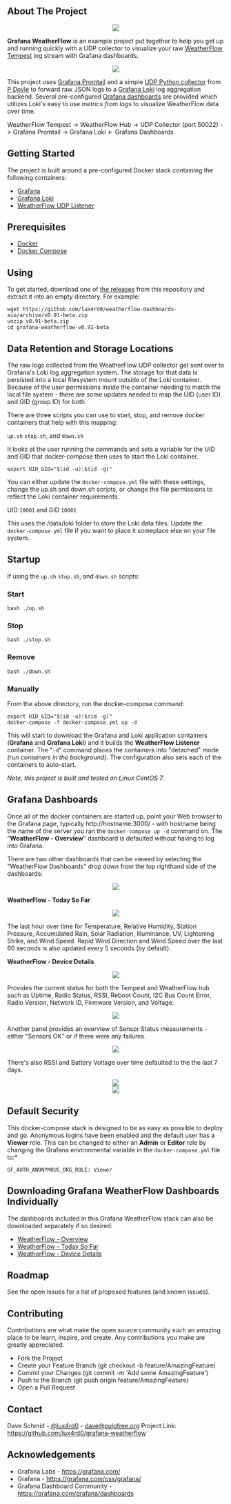 



## About The Project

<center><img src="./images/weatherflow-dashboards-aio-title.png"></center>

**Grafana WeatherFlow** is an example project put together to help you get up and running quickly with a UDP collector to visualize your raw [WeatherFlow Tempest](https://weatherflow.com/tempest-weather-system/) log stream with Grafana dashboards. 

<center><img src="./images/weatherflow-weatherflow-overview.jpg"></center>

This project uses [Grafana Promtail](https://grafana.com/docs/loki/latest/clients/promtail/) and a simple [UDP Python collector](https://github.com/p-doyle/Simple-WeatherFlow-Python-Listener) from [P Doyle](https://github.com/p-doyle/) to forward raw JSON logs to a [Grafana Loki](https://grafana.com/oss/loki/) log aggregation backend.  Several pre-configured [Grafana dashboards](https://grafana.com/oss/grafana/) are provided which utilizes Loki's easy to use *metrics from logs* to visualize WeatherFlow data over time.

WeatherFlow Tempest -> WeatherFlow Hub -> UDP Collector (port 50022) -> Grafana Promtail -> Grafana Loki <- Grafana Dashboards

## Getting Started

The project is built around a pre-configured Docker stack containing the following containers:

 - [Grafana](https://grafana.com/oss/grafana/)
 - [Grafana Loki](https://grafana.com/oss/loki/)
 - [WeatherFlow UDP Listener](https://github.com/p-doyle/Simple-WeatherFlow-Python-Listener)

## Prerequisites

- [Docker](https://docs.docker.com/install)
- [Docker Compose](https://docs.docker.com/compose/install)

## Using

To get started, download one of [the releases](https://github.com/lux4rd0/grafana-weatherflow/releases) from this repository and extract it into an empty directory. For example:

    wget https://github.com/lux4rd0/weatherflow-dashboards-aio/archive/v0.91-beta.zip
    unzip v0.91-beta.zip
    cd grafana-weatherflow-v0.91-beta

## Data Retention and Storage Locations

The raw logs collected from the WeatherFlow UDP collector get sent over to Grafana's Loki log aggregation system. The storage for that data is persisted into a local filesystem mount outside of the Loki container. Because of the user permissions inside the container needing to match the local file system - there are some updates needed to map the UID (user ID) and GID (group ID) for both.

There are three scripts you can use to start, stop, and remove docker containers that help with this mapping:

`up.sh` `stop.sh`,  and `down.sh`

It looks at the user running the commands and sets a variable for the UID and GID that docker-compose then uses to start the Loki container.

    export UID_GID="$(id -u):$(id -g)" 

You can either update the `docker-compose.yml` file with these settings, change the up.sh and down.sh scripts, or change the file permissions to reflect the Loki container requirements.

UID `10001` and GID `10001`

This uses the /data/loki folder to store the Loki data files. Update the `docker-compose.yml` file if you want to place it someplace else on your file system.

## Startup

If using the `up.sh` `stop.sh`,  and `down.sh` scripts:

### Start

    bash ./up.sh

### Stop

    bash ./stop.sh

### Remove

    bash ./down.sh

### Manually

From the above directory, run the docker-compose command:

    export UID_GID="$(id -u):$(id -g)" 
    docker-compose -f docker-compose.yml up -d

This will start to download the Grafana and Loki application containers (**Grafana** and **Grafana Loki**) and it builds the **WeatherFlow Listener** container. The "`-d`" command places the containers into "detached" mode *(run containers in the background)*. The configuration also sets each of the containers to auto-start.

*Note, this project is built and tested on Linux CentOS 7.* 

## Grafana Dashboards

Once all of the docker containers are started up, point your Web browser to the Grafana page, typically http://hostname:3000/ - with hostname being the name of the server you ran the `docker-compose up -d` command on. The "**WeatherFlow - Overview**" dashboard is defaulted without having to log into Grafana.

There are two other dashboards that can be viewed by selecting the "WeatherFlow Dashboards" drop down from the top righthand side of the dashboards:

<center><img src="./images/weatherflow-dashboards.jpg"></center>

**WeatherFlow - Today So Far**

<center><img src="./images/weatherflow-weatherflow-today_so_far.jpg"></center>

The last hour over time for Temperature, Relative Humidity, Station Pressure, Accumulated Rain, Solar Radiation, Illuminance, UV, Lightening Strike, and Wind Speed. Rapid Wind Direction and Wind Speed over the last 60 seconds is also updated every 5 seconds (by default). 

**WeatherFlow - Device Details**

<center><img src="./images/weatherflow-weatherflow-device_details.jpg"></center>

Provides the current status for both the Tempest and WeatherFlow hub such as Uptime, Radio Status, RSSI, Reboot Count, I2C Bus Count Error, Radio Version, Network ID, Firmware Version, and Voltage.

<center><img src="./images/weatherflow-weatherflow-device_details-device_status.jpg"></center>

Another panel provides an overview of Sensor Status measurements - either "Sensors OK" or if there were any failures.

<center><img src="./images/weatherflow-weatherflow-device_details-sensor_status.jpg"></center>

There's also RSSI and Battery Voltage over time defaulted to the the last 7 days.

<center><img src="./images/weatherflow-weatherflow-device_details-battery.jpg"></center>
<center><img src="./images/weatherflow-weatherflow-device_details-rssi.jpg"></center>


## Default Security

This docker-compose stack is designed to be as easy as possible to deploy and go. Anonymous logins have been enabled and the default user has a **Viewer** role. This can be changed to either an **Admin** or **Editor** role by changing the Grafana environmental variable in the `docker-compose.yml` file to:*

    GF_AUTH_ANONYMOUS_ORG_ROLE: Viewer

## Downloading Grafana WeatherFlow Dashboards Individually

The dashboards included in this Grafana WeatherFlow stack can also be downloaded separately if so desired:

- [WeatherFlow - Overview](https://grafana.com/grafana/dashboards/13938)
- [WeatherFlow - Today So Far](https://grafana.com/grafana/dashboards/13939)
- [WeatherFlow - Device Details](https://grafana.com/grafana/dashboards/13940)

## Roadmap

See the open issues for a list of proposed features (and known issues).

## Contributing

Contributions are what make the open source community such an amazing place to be learn, inspire, and create. Any contributions you make are greatly appreciated.

- Fork the Project
- Create your Feature Branch (git checkout -b feature/AmazingFeature)
- Commit your Changes (git commit -m 'Add some AmazingFeature')
- Push to the Branch (git push origin feature/AmazingFeature)
- Open a Pull Request

## Contact

Dave Schmid - [@lux4rd0](https://twitter.com/lux4rd0) - dave@pulpfree.org
Project Link: https://github.com/lux4rd0/grafana-weatherflow

## Acknowledgements

- Grafana Labs - https://grafana.com/
- Grafana - https://grafana.com/oss/grafana/
- Grafana Dashboard Community - https://grafana.com/grafana/dashboards
